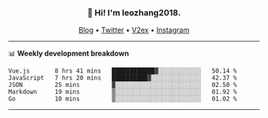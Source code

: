 <h3 align="center">👋 Hi! I'm leozhang2018.</h3>
<p align="center">
  <a href="https://code.leozhang2018.me">Blog</a> •
  <a href="https://twitter.com/leozhang2018">Twitter</a> •
  <a href="https://www.v2ex.com/member/leozhang">V2ex</a> •
  <a href="https://www.instagram.com/leozhanghere">Instagram</a>
</p>

-------

📊 **Weekly development breakdown**
<!--START_SECTION:waka-->
```text
Vue.js       8 hrs 41 mins   ████████████▓░░░░░░░░░░░░   50.14 % 
JavaScript   7 hrs 20 mins   ██████████▓░░░░░░░░░░░░░░   42.37 % 
JSON         25 mins         ▓░░░░░░░░░░░░░░░░░░░░░░░░   02.50 % 
Markdown     19 mins         ▒░░░░░░░░░░░░░░░░░░░░░░░░   01.92 % 
Go           10 mins         ▒░░░░░░░░░░░░░░░░░░░░░░░░   01.02 % 
```
<!--END_SECTION:waka-->
-------
